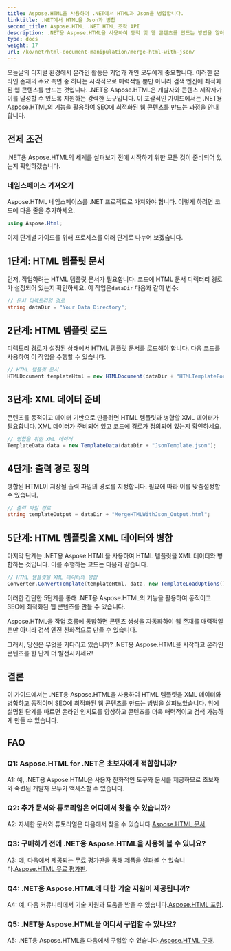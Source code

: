 ```yaml
---
title: Aspose.HTML을 사용하여 .NET에서 HTML과 Json을 병합합니다.
linktitle: .NET에서 HTML을 Json과 병합
second_title: Aspose.HTML .NET HTML 조작 API
description: .NET용 Aspose.HTML을 사용하여 동적 및 웹 콘텐츠를 만드는 방법을 알아보세요. 온라인 존재감을 강화하고 청중의 참여를 유도하세요.
type: docs
weight: 17
url: /ko/net/html-document-manipulation/merge-html-with-json/
---
```


오늘날의 디지털 환경에서 온라인 활동은 기업과 개인 모두에게 중요합니다. 이러한 온라인 존재의 주요 측면 중 하나는 시각적으로 매력적일 뿐만 아니라 검색 엔진에 최적화된 웹 콘텐츠를 만드는 것입니다. .NET용 Aspose.HTML은 개발자와 콘텐츠 제작자가 이를 달성할 수 있도록 지원하는 강력한 도구입니다. 이 포괄적인 가이드에서는 .NET용 Aspose.HTML의 기능을 활용하여 SEO에 최적화된 웹 콘텐츠를 만드는 과정을 안내합니다. 

## 전제 조건

.NET용 Aspose.HTML의 세계를 살펴보기 전에 시작하기 위한 모든 것이 준비되어 있는지 확인하겠습니다.

### 네임스페이스 가져오기

Aspose.HTML 네임스페이스를 .NET 프로젝트로 가져와야 합니다. 이렇게 하려면 코드에 다음 줄을 추가하세요.

```csharp
using Aspose.Html;
```

이제 단계별 가이드를 위해 프로세스를 여러 단계로 나누어 보겠습니다.

## 1단계: HTML 템플릿 문서

 먼저, 작업하려는 HTML 템플릿 문서가 필요합니다. 코드에 HTML 문서 디렉터리 경로가 설정되어 있는지 확인하세요. 이 작업은`dataDir` 다음과 같이 변수:

```csharp
// 문서 디렉토리의 경로
string dataDir = "Your Data Directory";
```

## 2단계: HTML 템플릿 로드

디렉토리 경로가 설정된 상태에서 HTML 템플릿 문서를 로드해야 합니다. 다음 코드를 사용하여 이 작업을 수행할 수 있습니다.

```csharp
// HTML 템플릿 문서
HTMLDocument templateHtml = new HTMLDocument(dataDir + "HTMLTemplateForJson.html");
```

## 3단계: XML 데이터 준비

콘텐츠를 동적이고 데이터 기반으로 만들려면 HTML 템플릿과 병합할 XML 데이터가 필요합니다. XML 데이터가 준비되어 있고 코드에 경로가 정의되어 있는지 확인하세요.

```csharp
// 병합을 위한 XML 데이터
TemplateData data = new TemplateData(dataDir + "JsonTemplate.json");
```

## 4단계: 출력 경로 정의

병합된 HTML이 저장될 출력 파일의 경로를 지정합니다. 필요에 따라 이를 맞춤설정할 수 있습니다.

```csharp
// 출력 파일 경로
string templateOutput = dataDir + "MergeHTMLWithJson_Output.html";
```

## 5단계: HTML 템플릿을 XML 데이터와 병합

마지막 단계는 .NET용 Aspose.HTML을 사용하여 HTML 템플릿을 XML 데이터와 병합하는 것입니다. 이를 수행하는 코드는 다음과 같습니다.

```csharp
// HTML 템플릿을 XML 데이터와 병합
Converter.ConvertTemplate(templateHtml, data, new TemplateLoadOptions(), templateOutput);
```

이러한 간단한 5단계를 통해 .NET용 Aspose.HTML의 기능을 활용하여 동적이고 SEO에 최적화된 웹 콘텐츠를 만들 수 있습니다. 

Aspose.HTML을 작업 흐름에 통합하면 콘텐츠 생성을 자동화하여 웹 존재를 매력적일 뿐만 아니라 검색 엔진 친화적으로 만들 수 있습니다. 

그래서, 당신은 무엇을 기다리고 있습니까? .NET용 Aspose.HTML을 시작하고 온라인 콘텐츠를 한 단계 더 발전시키세요!

## 결론

이 가이드에서는 .NET용 Aspose.HTML을 사용하여 HTML 템플릿을 XML 데이터와 병합하고 동적이며 SEO에 최적화된 웹 콘텐츠를 만드는 방법을 살펴보았습니다. 위에 설명된 단계를 따르면 온라인 인지도를 향상하고 콘텐츠를 더욱 매력적이고 검색 가능하게 만들 수 있습니다.

## FAQ

### Q1: Aspose.HTML for .NET은 초보자에게 적합합니까?

A1: 예, .NET용 Aspose.HTML은 사용자 친화적인 도구와 문서를 제공하므로 초보자와 숙련된 개발자 모두가 액세스할 수 있습니다.

### Q2: 추가 문서와 튜토리얼은 어디에서 찾을 수 있습니까?

 A2: 자세한 문서와 튜토리얼은 다음에서 찾을 수 있습니다.[Aspose.HTML 문서](https://reference.aspose.com/html/net/).

### Q3: 구매하기 전에 .NET용 Aspose.HTML을 사용해 볼 수 있나요?

 A3: 예, 다음에서 제공되는 무료 평가판을 통해 제품을 살펴볼 수 있습니다.[Aspose.HTML 무료 평가판](https://releases.aspose.com/).

### Q4: .NET용 Aspose.HTML에 대한 기술 지원이 제공됩니까?

 A4: 예, 다음 커뮤니티에서 기술 지원과 도움을 받을 수 있습니다.[Aspose.HTML 포럼](https://forum.aspose.com/).

### Q5: .NET용 Aspose.HTML을 어디서 구입할 수 있나요?

 A5: .NET용 Aspose.HTML을 다음에서 구입할 수 있습니다.[Aspose.HTML 구매](https://purchase.aspose.com/buy).